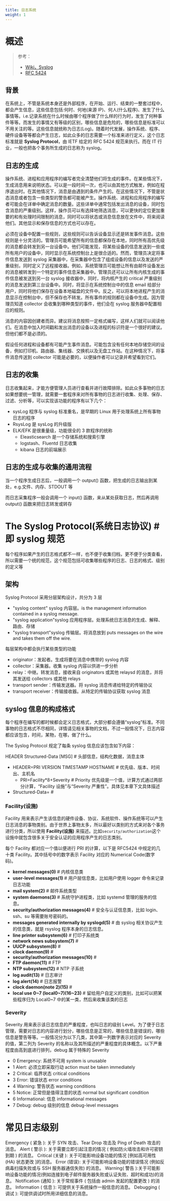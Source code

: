 ```yaml
---
title: 日志系统
weight: 1
---
```


# 概述

> 参考：
> - [Wiki，Syslog](https://en.wikipedia.org/wiki/Syslog)
> - [RFC 5424](https://datatracker.ietf.org/doc/html/rfc5424)

## 背景

在系统上，不管是系统本身还是外部程序，在开始、运行、结束的一整套过程中，都会产生信息，这些信息包括:何时、何地(来源 IP)、何人(什么程序)、发生了什么事情等。i.e.记录系统在什么时候由哪个程序做了什么样的行为时，发生了何种事件等等。而发生的事情又有等级的区别，哪些信息是危险的，哪些信息是标准可以不用关注的等。这些信息就统称为日志(Log)。随着时代发展，操作系统、程序、硬件设备等等都会产生日志，如此众多的日志需要一个标准来进行定义，这个日志标准就是 **Syslog Protocol**，由 IETF 给定的 RFC 5424 规范来执行。而在 IT 行业，一般也把各个事务所生成的日志称为 syslog。

## 日志的生成

操作系统、进程和应用程序的编写者完全清楚他们将生成的事件。在某些情况下，生成消息用来说明状态。可以是一段时间一次，也可以由其他方式触发，例如在程序退出时。在其他情况下，消息是由遇到的条件产生的。在这些情况下，不管是状态消息或者包含一些类型的警告都可能被产生。操作系统、进程和应用程序的编写者可能会在详单中确定消息的数量。这些详单中通常包括发出消息的设备，同时包含消息的严重级别。这样，操作员可以有选择地筛选消息，可以更快的定位更加重要的和有处理时间限制的消息，同时可以将状态或消息信息放在文件中，将来阅读他们。其他显示和保存信息的方式也可以存在。

必须在设备中配置一些规则，这些规则可以告诉设备显示还是转发事件消息。这些规则是十分灵活的。管理员可能希望所有的信息都保存在本地，同时所有高优先级的消息都会转发到另一台设备中。他们可能发现，将某些设备的信息发送到一些或所有用户的设备中，同时显示在系统控制台上是很合适的。然而，管理员决定将事件信息发送到 syslog 采集器中，在采集器中包含了组成设备的信息以及发送的严重级别，同时定义了远程接收器。例如，系统管理员可能想让所有由邮件设备发出的消息被转发到一个特定的事件信息采集器中。管理员还可以让所有内核生成的事件信息被发送到另一台 syslog 接收器中，同时，将内核产生的 critical 严重级别的消息发送到第三台设备中。同时，将显示在系统控制台中的信息 email 给部分用户，同时将他们保存在设备本地磁盘的文件中。反之，可以将本地进程产生的消息显示在控制台中，但不保存也不转发。所有事件的规则都在设备中生成。因为管理员知道 collector 会收集到哪种类型的事件，他们会在 syslog 服务器中配置相应的规则。

消息的内容因创建者而异。建议将消息按照一定格式编写，这样人们就可以阅读他们。在消息中加入时间戳和发出消息的设备以及进程的标识符是一个很好的建议。但他们都不是必须的。

假设任何进程和设备都有可能产生事件消息。可能包含没有任何本地存储空间的设备，例如打印机、路由器、集线器、交换机以及无盘工作站。在这种情况下，将事件消息传送到 collector 可能是必要的，以便操作者可以记录并希望看到它们。

## 日志的收集

日志收集起来，才能方便管理人员进行查看并进行故障排除。如此众多事物的日志如果想要统一管理，就需要一套程序来对所有事物的日志进行收集、处理、保存、过滤、分析等，可以实现该功能的程序有以下几个：

- sysLog 程序与 syslog 标准重名，是早期的 Linux 用于处理系统上所有事物日志的程序
- RsysLog 是 sysLog 的升级版
- ELK/EFK 是很重量级，功能很全的 3 款程序的统称
  - Eleasticsearch 是一个存储系统和搜索引擎
  - logstash、Fluentd 日志收集
  - kibana 日志的前端展示

## 日志的生成与收集的通用流程

当一个程序生成日志后，一般调用一个 output() 函数，把生成的日志输出到某处，e.g.文件、内存、STDOUT 等

而日志采集程序一般会调用一个 input() 函数，来从某处获取日志，然后再调用 output() 函数来把日志转发或转存

# The Syslog Protocol(系统日志协议) # 即 syslog 规范

每个程序如果产生的日志格式都不一样，也不便于收集归档，更不便于分类查看，所以需要一个统的规范，这个规范包括可收集哪些程序的日志、日志的格式、级别的定义等

## 架构

Syslog Protocol 采用分层架构设计，共分为 3 层

- "syslog content" syslog 内容层。is the management information contained in a syslog message.
- "syslog application"syslog 应用程序层。处理系统日志消息的生成、解释、路由、存储
- "syslog transport"syslog 传输层。将消息放到 puts messages on the wire and takes them off the wire.

每层架构中都会执行某些类型的功能

- originator：发起者。生成将要在消息中携带的 syslog 内容
- collector：采集器。收集 syslog 内容以供进一步分析
- relay：中继。转发消息，接收来自 originators 或其他 relaysd 的消息，并将其发送给 collectors 或其他 relays
- transport sender：传输发送器。将 syslog 消息传递给特定的传输协议
- transport receiver：传输接收器。从特定的传输协议获取 syslog 消息

## syslog 信息的构成格式

每个程序在编写的都时候都会定义日志格式，大部分都会遵循“syslog”标准。不同事物的日志格式不尽相同，详情请见相关事物的文档，不过一般情况下，日志内容都应该包含，时间，某物，在哪，做了什么。

The Syslog Protocol 规定了每条 syslog 信息应该包含如下内容：

HEADER Structured-Data \[MSG] # 头部信息，结构化数据，消息主体

- HEADER=PRI VERSION TIMESTAMP HOSTNAME # 优先级、版本、时间出、主机名
  - PRI=Facility\*8+Severity # Priority 优先级是一个值，计算方式通过两部分计算，“Facility 设施”与“Severity 严重性”。具体见本章下文具体描述
- Structured-Data= #

### Facility(设施)

Facility 用来表示产生该信息的硬件设备、协议、系统软件、操作系统等可以产生日志消息的事物类别。由于世界上事物太多，所以最好以类别的方式来对各个事务进行分类，所以使用 **Facility(设施)** 来描述。比如`security/authorization`这个设施中就包含很多关于安全认证的应用程序产生的日志类别。

每个 Facility 都对应一个值以便进行 PRI 的计算，以下是 RFC5424 中规定的几十类 Facility。其中括号中的数字表示 Facility 对应的 Numerical Code(数字码)。

- **kernel messages(0)** # 内核信息类
- **user-level messages(1)** # 用户层信息类，比如用户使用 logger 命令来记录日志功能
- **mail system(2)** # 邮件系统类型
- **system daemons(3)** # 系统守护进程类，比如 systemd 管理的服务的信息。
- **security/authorization messages(4)** # 安全与认证信息类，比如 login、ssh、su 等需要账号密码的。
- **messages generated internally by syslogd(5)** # 由 syslog 相关协议产生的信息类，就是 rsyslog 程序本身的日志信息。
- **line printer subsystem(6)** # 打印子系统类
- **network news subsystem(7)** #
- **UUCP subsystem(8)** #
- **clock daemon(9)** #
- **security/authorization messages(10)** #
- **FTP daemon(11)** # FTP
- **NTP subsystem(12)** # NTP 子系统
- **log audit(13)** # 日志审计
- **log alert(14)** # 日志报警
- **clock daemon(note 2)(15)** #
- **local use 0~7 (local0~7)(16~23)** # 留给用户自定义的类别，比如可以把某些程序归为 Local0~7 中的某一类，然后来收集该类的日志

### Severity

Severity 用来表示该日志信息的严重程度，也叫日志的级别 Level。为了便于日志管理，需要对日志的内容进行划分，哪些信息是正常的，哪些信息是错误的，哪些信息是警告等等。一般情况分为以下几类，其中第一列数字表示对应的 Severity 的值，第二列为 Severity 的名称以及其所描述的严重程度的具体概念。以下严重程度由高到底进行排列，debug 属于特殊的 Severity

- 0 Emergency: 系统不可用 system is unusable
- 1 Alert: 必须立即采取行动 action must be taken immediately
- 2 Critical: 临界状态 critical conditions
- 3 Error: 错误状态 error conditions
- 4 Warning: 警告状态 warning conditions
- 5 Notice: 正常但是值得注意的状态 normal but significant condition
- 6 Informational: 信息 informational messages
- 7 Debug: debug 级别的信息 debug-level messages

# 常见日志级别

Emergency ( 紧急 ): 关于 SYN 攻击、Tear Drop 攻击及 Ping of Death 攻击的消息。
Alert ( 警示 ): 关于需要立即引起注意的情况 ( 例如防火墙攻击和许可密钥到期 ) 的消息。
Critical (关键 ): 关于可能影响设备功能的情况 \[例如高可用性 (HA) 状态更改 ]的消息。
Error (错误): 关于可能影响设备功能的错误情况 (例如反病毒扫描失败或与 SSH 服务器通信失败) 的消息。
Warning( 警告 ):关于可能影响设备功能的情况(例如连接到电子邮件服务器失败或认证失败、超时和成功)的消息。
Notification (通知 ): 关于常规事件 ( 包括由 admin 发起的配置更改 ) 的消息。
Information ( 信息 ): 可提供关于系统操作一般信息的消息。
Debugging ( 调试 ): 可提供调试时所用详细信息的消息。
